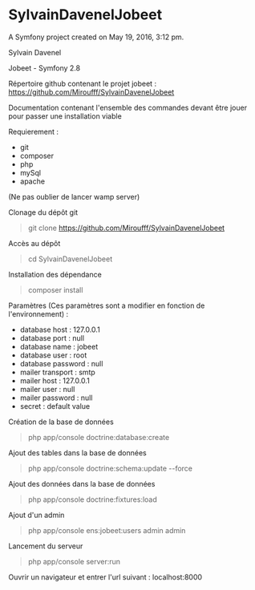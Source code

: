 SylvainDavenelJobeet
====================

A Symfony project created on May 19, 2016, 3:12 pm.

Sylvain Davenel

Jobeet - Symfony 2.8

Répertoire github contenant le projet jobeet : https://github.com/Miroufff/SylvainDavenelJobeet

Documentation contenant l'ensemble des commandes devant être jouer pour passer une installation viable
	
Requierement : 
- git
- composer
- php
- mySql
- apache

(Ne pas oublier de lancer wamp server)

Clonage du dépôt git
> git clone https://github.com/Miroufff/SylvainDavenelJobeet

Accès au dépôt
> cd SylvainDavenelJobeet

Installation des dépendance
> composer install

Paramètres (Ces paramètres sont a modifier en fonction de l'environnement) : 
- database host : 127.0.0.1
- database port : null
- database name : jobeet
- database user : root
- database password : null
- mailer transport : smtp
- mailer host : 127.0.0.1
- mailer user : null
- mailer password : null
- secret : default value

Création de la base de données
> php app/console doctrine:database:create

Ajout des tables dans la base de données
> php app/console doctrine:schema:update --force

Ajout des données dans la base de données
> php app/console doctrine:fixtures:load

Ajout d'un admin
> php app/console ens:jobeet:users admin admin

Lancement du serveur
> php app/console server:run

Ouvrir un navigateur et entrer l'url suivant : localhost:8000
